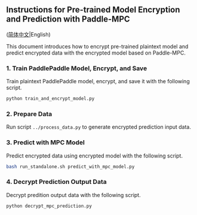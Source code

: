 ## Instructions for Pre-trained Model Encryption and Prediction with Paddle-MPC

([简体中文](./README_CN.md)|English)

This document introduces how to encrypt pre-trained plaintext model and predict encrypted data with the encrypted model based on Paddle-MPC.

### 1. Train PaddlePaddle Model, Encrypt, and Save

Train plaintext PaddlePaddle model, encrypt, and save it with the following script.

```bash
python train_and_encrypt_model.py
```

### 2. Prepare Data

Run script `../process_data.py` to generate encrypted prediction input data.

### 3. Predict with MPC Model

Predict encrypted data using encrypted model with the following script.

```bash
bash run_standalone.sh predict_with_mpc_model.py
```

### 4. Decrypt Prediction Output Data

Decrypt predition output data with the following script.

```bash
python decrypt_mpc_prediction.py
```

